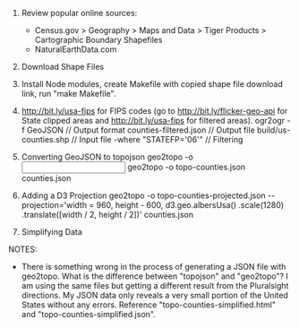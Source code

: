 1. Review popular online sources:
    - Census.gov > Geography > Maps and Data > Tiger Products > Cartographic Boundary Shapefiles
    - NaturalEarthData.com
2. Download Shape Files
3. Install Node modules, create Makefile with copied shape file download link, run "make Makefile".
4. http://bit.ly/usa-fips for FIPS codes (go to http://bit.ly/flicker-geo-api for State clipped areas and http://bit.ly/usa-fips for filtered areas).
    ogr2ogr
        -f GeoJSON // Output format
        counties-filtered.json // Output file
        build/us-counties.shp // Input file
        -where "STATEFP='06'" // Filtering

5. Converting GeoJSON to topojson
    geo2topo -o <output file> <input file>
        geo2topo -o topo-counties.json counties.json

6. Adding a D3 Projection
    geo2topo -o topo-counties-projected.json --projection='width = 960, height - 600, d3.geo.albersUsa() .scale(1280) .translate([width / 2, height / 2])' counties.json

7. Simplifying Data
    
NOTES:
- There is something wrong in the process of generating a JSON file with geo2topo.  What is the difference between "topojson" and "geo2topo"?  I am using the same files but getting a different result from the Pluralsight directions.  My JSON data only reveals a very small portion of the United States without any errors.  Reference "topo-counties-simplified.html" and "topo-counties-simplified.json".